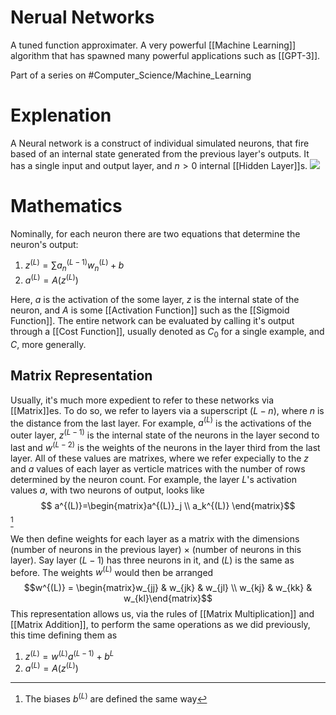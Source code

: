 # Nerual Networks

A tuned function approximater. A very powerful [[Machine Learning]] algorithm that has spawned many powerful applications such as [[GPT-3]].

Part of a series on #Computer_Science/Machine_Learning 

# Explenation
A Neural network is a construct of individual simulated neurons, that fire based of an internal state generated from the previous layer's outputs. It has a single input and output layer, and $n>0$ internal [[Hidden Layer]]s. <img src="https://upload.wikimedia.org/wikipedia/commons/thumb/9/99/Neural_network_example.svg/800px-Neural_network_example.svg.png">

# Mathematics
Nominally, for each neuron there are two equations that determine the neuron's output:
1. $z^{(L)}=\sum\limits{a^{(L-1)}_{n}w^{(L)}_n}+b$
2. $a^{(L)}=A(z^{(L)})$

Here, $a$ is the activation of the some layer, $z$ is the internal state of the neuron, and $A$ is some [[Activation Function]] such as the [[Sigmoid Function]]. The entire network can be evaluated by calling it's output through a [[Cost Function]], usually denoted as $C_0$ for a single example, and $C$, more generally.

## Matrix Representation
Usually, it's much more expedient to refer to these networks via [[Matrix]]es. To do so, we refer to layers via a superscript $(L-n)$, where $n$ is the distance from the last layer. For example, $a^{(L)}$ is the activations of the outer layer, $z^{(L-1)}$ is the internal state of the neurons in the layer second to last and $w^{(L-2)}$ is the weights of the neurons in the layer third from the last layer. All of these values are matrixes, where we refer expecially to the $z$ and $a$ values of each layer as verticle matrices with the number of rows determined by the neuron count. For example, the layer $L$'s activation values $a$, with two neurons of output, looks like $$
a^{(L)}=\begin{matrix}a^{(L)}_j \\ a_k^{(L)} \end{matrix}$$[^1]

We then define weights for each layer as a matrix with the dimensions (number of neurons in the previous layer) $\times$ (number of neurons in this layer). Say layer $(L-1)$ has three neurons in it, and $(L)$ is the same as before. The weights $w^{(L)}$ would then be arranged$$w^{(L)} = \begin{matrix}w_{jj} & w_{jk} & w_{jl} \\ w_{kj} & w_{kk} & w_{kl}\end{matrix}$$
This representation allows us, via the rules of [[Matrix Multiplication]] and [[Matrix Addition]], to perform the same operations as we did previously, this time defining them as 
1. $z^{(L)}=w^{(L)}a^{(L-1)}+b^{L}$
2. $a^{(L)}=A(z^{(L)})$

[^1]: The biases $b^{(L)}$ are defined the same way
